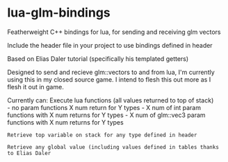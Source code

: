 # lua-glm-bindings
Featherweight C++ bindings for lua, for sending and receiving glm vectors


Include the header file in your project to use bindings defined in header

Based on Elias Daler tutorial (specifically his templated getters)


Designed to send and recieve glm::vectors to and from lua, I'm currently using this in my closed source game. I intend to flesh this out more as I flesh it out in game.

Currently can:
    Execute lua functions (all values returned to top of stack)  
        - no param functions X num return for Y types
        - X num of int param functions with X num returns for Y types
        - X num of glm::vec3 param functions with X num returns for Y types

    Retrieve top variable on stack for any type defined in header

    Retrieve any global value (including values defined in tables thanks to Elias Daler
    
